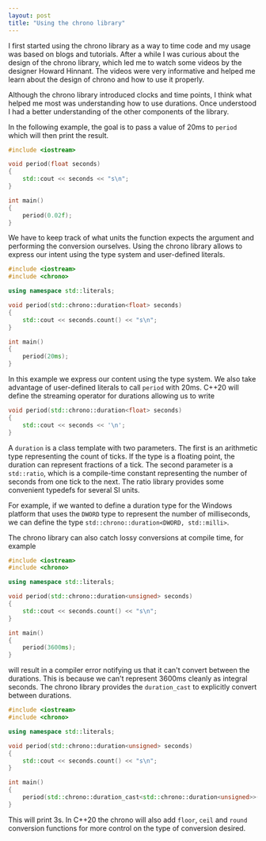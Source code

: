 ```yaml
---
layout: post
title: "Using the chrono library"
---
```


I first started using the chrono library as a way to time code and my usage was
based on blogs and tutorials.  After a while I was curious about the design of
the chrono library, which led me to watch some videos by the designer Howard
Hinnant.  The videos were very informative and helped me learn about the design
of chrono and how to use it properly.

Although the chrono library introduced clocks and time points, I think what
helped me most was understanding how to use durations. Once understood I had a
better understanding of the other components of the library.

In the following example, the goal is to pass a value of 20ms to `period` which
will then print the result.

```cpp
#include <iostream>

void period(float seconds)
{
	std::cout << seconds << "s\n";
}

int main()
{
	period(0.02f);
}
```

We have to keep track of what units the function expects the argument and
performing the conversion ourselves.  Using the chrono library allows to
express our intent using the type system and user-defined literals.

```cpp
#include <iostream>
#include <chrono>

using namespace std::literals;

void period(std::chrono::duration<float> seconds)
{
	std::cout << seconds.count() << "s\n";
}

int main()
{
	period(20ms);
}
```

In this example we express our content using the type system. We also take
advantage of user-defined literals to call `period` with 20ms. C++20 will
define the streaming operator for durations allowing us to write

```cpp
void period(std::chrono::duration<float> seconds)
{
	std::cout << seconds << '\n';
}
```

A `duration` is a class template with two parameters. The first is an
arithmetic type representing the count of ticks. If the type is a floating
point, the duration can represent fractions of a tick. The second parameter is
a `std::ratio`, which is a compile-time constant representing the number of
seconds from one tick to the next. The ratio library provides some convenient
typedefs for several SI units.

For example, if we wanted to define a duration type for the Windows platform
that uses the `DWORD` type to represent the number of milliseconds, we can
define the type `std::chrono::duration<DWORD, std::milli>`.

The chrono library can also catch lossy conversions at compile time, for
example

```cpp
#include <iostream>
#include <chrono>

using namespace std::literals;

void period(std::chrono::duration<unsigned> seconds)
{
	std::cout << seconds.count() << "s\n";
}

int main()
{
	period(3600ms);
}
```

will result in a compiler error notifying us that it can't convert between the
durations. This is because we can't represent 3600ms cleanly as integral
seconds. The chrono library provides the `duration_cast` to explicitly convert
between durations.

```cpp
#include <iostream>
#include <chrono>

using namespace std::literals;

void period(std::chrono::duration<unsigned> seconds)
{
	std::cout << seconds.count() << "s\n";
}

int main()
{
	period(std::chrono::duration_cast<std::chrono::duration<unsigned>>(3600ms));
}
```

This will print 3s. In C++20 the chrono will also add `floor`, `ceil` and
`round` conversion functions for more control on the type of conversion
desired.
